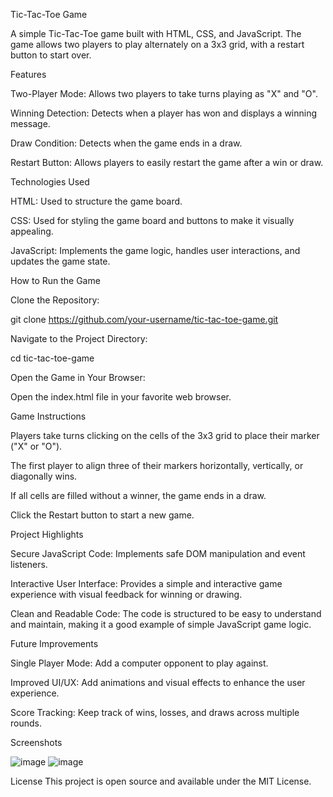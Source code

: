 Tic-Tac-Toe Game

A simple Tic-Tac-Toe game built with HTML, CSS, and JavaScript. The game allows two players to play alternately on a 3x3 grid, with a restart button to start over.

Features

Two-Player Mode: Allows two players to take turns playing as "X" and "O".

Winning Detection: Detects when a player has won and displays a winning message.

Draw Condition: Detects when the game ends in a draw.

Restart Button: Allows players to easily restart the game after a win or draw.

Technologies Used

HTML: Used to structure the game board.

CSS: Used for styling the game board and buttons to make it visually appealing.

JavaScript: Implements the game logic, handles user interactions, and updates the game state.

How to Run the Game

Clone the Repository:

git clone https://github.com/your-username/tic-tac-toe-game.git

Navigate to the Project Directory:

cd tic-tac-toe-game

Open the Game in Your Browser:

Open the index.html file in your favorite web browser.

Game Instructions

Players take turns clicking on the cells of the 3x3 grid to place their marker ("X" or "O").

The first player to align three of their markers horizontally, vertically, or diagonally wins.

If all cells are filled without a winner, the game ends in a draw.

Click the Restart button to start a new game.

Project Highlights

Secure JavaScript Code: Implements safe DOM manipulation and event listeners.

Interactive User Interface: Provides a simple and interactive game experience with visual feedback for winning or drawing.

Clean and Readable Code: The code is structured to be easy to understand and maintain, making it a good example of simple JavaScript game logic.

Future Improvements

Single Player Mode: Add a computer opponent to play against.

Improved UI/UX: Add animations and visual effects to enhance the user experience.

Score Tracking: Keep track of wins, losses, and draws across multiple rounds.


Screenshots

![image](https://github.com/user-attachments/assets/f3365091-2825-439e-8991-ae7f23fe7e91)
![image](https://github.com/user-attachments/assets/29a00781-873f-4c62-9ed3-83dd4d6e2b67)

License
This project is open source and available under the MIT License.

